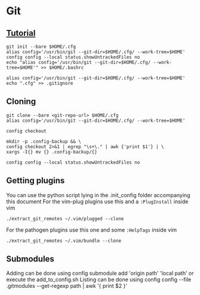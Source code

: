 # Git
## [Tutorial](https://www.atlassian.com/git/tutorials/dotfiles)

    git init --bare $HOME/.cfg
    alias config='/usr/bin/git --git-dir=$HOME/.cfg/ --work-tree=$HOME'
    config config --local status.showUntrackedFiles no
    echo "alias config='/usr/bin/git --git-dir=$HOME/.cfg/ --work-tree=$HOME'" >> $HOME/.bashrc

    alias config='/usr/bin/git --git-dir=$HOME/.cfg/ --work-tree=$HOME'
    echo ".cfg" >> .gitignore

## Cloning

    git clone --bare <git-repo-url> $HOME/.cfg
    alias config='/usr/bin/git --git-dir=$HOME/.cfg/ --work-tree=$HOME'

    config checkout

    mkdir -p .config-backup && \
    config checkout 2>&1 | egrep "\s+\." | awk {'print $1'} | \
    xargs -I{} mv {} .config-backup/{}

    config config --local status.showUntrackedFiles no


## Getting plugins
You can use the python script lying in the .init_config folder accompanying this document
For the vim-plug plugins use this and a `:PlugInstall` inside vim

    ./extract_git_remotes ~/.vim/plugged --clone

For the pathogen plugins use this one and some `:HelpTags` inside vim

    ./extract_git_remotes ~/.vim/bundle --clone

## Submodules
Adding can be done using
    config submodule add 'origin path' 'local path'
    or execute the add_to_config.sh
Listing can be done using
    config config --file .gitmodules --get-regexp path | awk '{ print $2 }'
